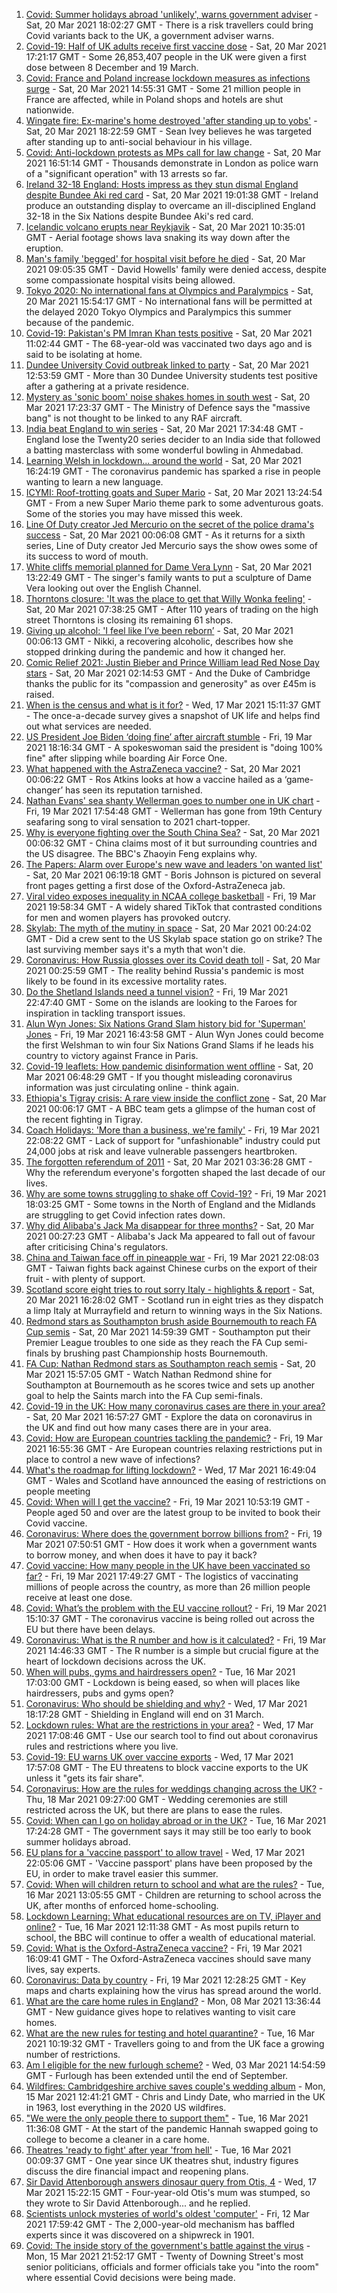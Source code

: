 1. [Covid: Summer holidays abroad 'unlikely', warns government adviser](https://www.bbc.co.uk/news/uk-56467813) - Sat, 20 Mar 2021 18:02:27 GMT - There is a risk travellers could bring Covid variants back to the UK, a government adviser warns.
1. [Covid-19: Half of UK adults receive first vaccine dose](https://www.bbc.co.uk/news/uk-56469092) - Sat, 20 Mar 2021 17:21:17 GMT - Some 26,853,407 people in the UK were given a first dose between 8 December and 19 March.
1. [Covid: France and Poland increase lockdown measures as infections surge](https://www.bbc.co.uk/news/world-europe-56466223) - Sat, 20 Mar 2021 14:55:31 GMT - Some 21 million people in France are affected, while in Poland shops and hotels are shut nationwide.
1. [Wingate fire: Ex-marine's home destroyed 'after standing up to yobs'](https://www.bbc.co.uk/news/uk-england-tyne-56468719) - Sat, 20 Mar 2021 18:22:59 GMT - Sean Ivey believes he was targeted after standing up to anti-social behaviour in his village.
1. [Covid: Anti-lockdown protests as MPs call for law change](https://www.bbc.co.uk/news/uk-56469687) - Sat, 20 Mar 2021 16:51:14 GMT - Thousands demonstrate in London as police warn of a "significant operation" with 13 arrests so far.
1. [Ireland 32-18 England: Hosts impress as they stun dismal England despite Bundee Aki red card](https://www.bbc.co.uk/sport/rugby-union/56433709) - Sat, 20 Mar 2021 19:01:38 GMT - Ireland produce an outstanding display to overcame an ill-disciplined England 32-18 in the Six Nations despite Bundee Aki's red card.
1. [Icelandic volcano erupts near Reykjavik](https://www.bbc.co.uk/news/world-europe-56468374) - Sat, 20 Mar 2021 10:35:01 GMT - Aerial footage shows lava snaking its way down after the eruption.
1. [Man's family 'begged' for hospital visit before he died](https://www.bbc.co.uk/news/uk-england-nottinghamshire-56455130) - Sat, 20 Mar 2021 09:05:35 GMT - David Howells' family were denied access, despite some compassionate hospital visits being allowed.
1. [Tokyo 2020: No international fans at Olympics and Paralympics](https://www.bbc.co.uk/sport/olympics/56461152) - Sat, 20 Mar 2021 15:54:17 GMT - No international fans will be permitted at the delayed 2020 Tokyo Olympics and Paralympics this summer because of the pandemic.
1. [Covid-19: Pakistan's PM Imran Khan tests positive](https://www.bbc.co.uk/news/world-asia-56468183) - Sat, 20 Mar 2021 11:02:44 GMT - The 68-year-old was vaccinated two days ago and is said to be isolating at home.
1. [Dundee University Covid outbreak linked to party](https://www.bbc.co.uk/news/uk-scotland-tayside-central-56468796) - Sat, 20 Mar 2021 12:53:59 GMT - More than 30 Dundee University students test positive after a gathering at a private residence.
1. [Mystery as 'sonic boom' noise shakes homes in south west](https://www.bbc.co.uk/news/uk-england-56468252) - Sat, 20 Mar 2021 17:23:37 GMT - The Ministry of Defence says the "massive bang" is not thought to be linked to any RAF aircraft.
1. [India beat England to win series](https://www.bbc.co.uk/sport/cricket/56470362) - Sat, 20 Mar 2021 17:34:48 GMT - England lose the Twenty20 series decider to an India side that followed a batting masterclass with some wonderful bowling in Ahmedabad.
1. [Learning Welsh in lockdown... around the world](https://www.bbc.co.uk/news/world-56470914) - Sat, 20 Mar 2021 16:24:19 GMT - The coronavirus pandemic has sparked a rise in people wanting to learn a new language.
1. [ICYMI: Roof-trotting goats and Super Mario](https://www.bbc.co.uk/news/world-56452110) - Sat, 20 Mar 2021 13:24:54 GMT - From a new Super Mario theme park to some adventurous goats. Some of the stories you may have missed this week.
1. [Line Of Duty creator Jed Mercurio on the secret of the police drama's success](https://www.bbc.co.uk/news/entertainment-arts-56462780) - Sat, 20 Mar 2021 00:06:08 GMT - As it returns for a sixth series, Line of Duty creator Jed Mercurio says the show owes some of its success to word of mouth.
1. [White cliffs memorial planned for Dame Vera Lynn](https://www.bbc.co.uk/news/uk-england-56467933) - Sat, 20 Mar 2021 13:22:49 GMT - The singer's family wants to put a sculpture of Dame Vera looking out over the English Channel.
1. [Thorntons closure: 'It was the place to get that Willy Wonka feeling'](https://www.bbc.co.uk/news/uk-england-south-yorkshire-56426059) - Sat, 20 Mar 2021 07:38:25 GMT - After 110 years of trading on the high street Thorntons is closing its remaining 61 shops.
1. [Giving up alcohol: 'I feel like I’ve been reborn’](https://www.bbc.co.uk/news/uk-56449419) - Sat, 20 Mar 2021 00:06:13 GMT - Nikki, a recovering alcoholic, describes how she stopped drinking during the pandemic and how it changed her.
1. [Comic Relief 2021: Justin Bieber and Prince William lead Red Nose Day stars](https://www.bbc.co.uk/news/entertainment-arts-56442606) - Sat, 20 Mar 2021 02:14:53 GMT - And the Duke of Cambridge thanks the public for its "compassion and generosity" as over £45m is raised.
1. [When is the census and what is it for?](https://www.bbc.co.uk/news/explainers-55935409) - Wed, 17 Mar 2021 15:11:37 GMT - The once-a-decade survey gives a snapshot of UK life and helps find out what services are needed.
1. [US President Joe Biden ‘doing fine’ after aircraft stumble](https://www.bbc.co.uk/news/world-us-canada-56462824) - Fri, 19 Mar 2021 18:16:34 GMT - A spokeswoman said the president is "doing 100% fine" after slipping while boarding Air Force One.
1. [What happened with the AstraZeneca vaccine?](https://www.bbc.co.uk/news/health-56456022) - Sat, 20 Mar 2021 00:06:22 GMT - Ros Atkins looks at how a vaccine hailed as a ‘game-changer’ has seen its reputation tarnished.
1. [Nathan Evans' sea shanty Wellerman goes to number one in UK chart](https://www.bbc.co.uk/news/entertainment-arts-56463078) - Fri, 19 Mar 2021 17:54:48 GMT - Wellerman has gone from 19th Century seafaring song to viral sensation to 2021 chart-topper.
1. [Why is everyone fighting over the South China Sea?](https://www.bbc.co.uk/news/world-asia-56459744) - Sat, 20 Mar 2021 00:06:32 GMT - China claims most of it but surrounding countries and the US disagree. The BBC's Zhaoyin Feng explains why.
1. [The Papers: Alarm over Europe's new wave and leaders 'on wanted list'](https://www.bbc.co.uk/news/blogs-the-papers-56465142) - Sat, 20 Mar 2021 06:19:18 GMT - Boris Johnson is pictured on several front pages getting a first dose of the Oxford-AstraZeneca jab.
1. [Viral video exposes inequality in NCAA college basketball](https://www.bbc.co.uk/news/world-us-canada-56464331) - Fri, 19 Mar 2021 19:58:34 GMT - A widely shared TikTok that contrasted conditions for men and women players has provoked outcry.
1. [Skylab: The myth of the mutiny in space](https://www.bbc.co.uk/news/stories-56346001) - Sat, 20 Mar 2021 00:24:02 GMT - Did a crew sent to the US Skylab space station go on strike? The last surviving member says it's a myth that won't die.
1. [Coronavirus: How Russia glosses over its Covid death toll](https://www.bbc.co.uk/news/world-europe-56454701) - Sat, 20 Mar 2021 00:25:59 GMT - The reality behind Russia's pandemic is most likely to be found in its excessive mortality rates.
1. [Do the Shetland Islands need a tunnel vision?](https://www.bbc.co.uk/news/uk-scotland-north-east-orkney-shetland-56325106) - Fri, 19 Mar 2021 22:47:40 GMT - Some on the islands are looking to the Faroes for inspiration in tackling transport issues.
1. [Alun Wyn Jones: Six Nations Grand Slam history bid for 'Superman' Jones](https://www.bbc.co.uk/sport/rugby-union/56449307) - Fri, 19 Mar 2021 16:43:58 GMT - Alun Wyn Jones could become the first Welshman to win four Six Nations Grand Slams if he leads his country to victory against France in Paris.
1. [Covid-19 leaflets: How pandemic disinformation went offline](https://www.bbc.co.uk/news/56420379) - Sat, 20 Mar 2021 06:48:29 GMT - If you thought misleading coronavirus information was just circulating online - think again.
1. [Ethiopia's Tigray crisis: A rare view inside the conflict zone](https://www.bbc.co.uk/news/world-africa-56456793) - Sat, 20 Mar 2021 00:06:17 GMT - A BBC team gets a glimpse of the human cost of the recent fighting in Tigray.
1. [Coach Holidays: 'More than a business, we're family'](https://www.bbc.co.uk/news/business-56419005) - Fri, 19 Mar 2021 22:08:22 GMT - Lack of support for "unfashionable" industry could put 24,000 jobs at risk and leave vulnerable passengers heartbroken.
1. [The forgotten referendum of 2011](https://www.bbc.co.uk/news/uk-politics-56435341) - Sat, 20 Mar 2021 03:36:28 GMT - Why the referendum everyone's forgotten shaped the last decade of our lives.
1. [Why are some towns struggling to shake off Covid-19?](https://www.bbc.co.uk/news/health-56449409) - Fri, 19 Mar 2021 18:03:25 GMT - Some towns in the North of England and the Midlands are struggling to get Covid infection rates down.
1. [Why did Alibaba's Jack Ma disappear for three months?](https://www.bbc.co.uk/news/technology-56448688) - Sat, 20 Mar 2021 00:27:23 GMT - Alibaba's Jack Ma appeared to fall out of favour after criticising China's regulators.
1. [China and Taiwan face off in pineapple war](https://www.bbc.co.uk/news/business-56353963) - Fri, 19 Mar 2021 22:08:03 GMT - Taiwan fights back against Chinese curbs on the export of their fruit - with plenty of support.
1. [Scotland score eight tries to rout sorry Italy - highlights & report](https://www.bbc.co.uk/sport/rugby-union/56470393) - Sat, 20 Mar 2021 16:28:02 GMT - Scotland run in eight tries as they dispatch a limp Italy at Murrayfield and return to winning ways in the Six Nations.
1. [Redmond stars as Southampton brush aside Bournemouth to reach FA Cup semis](https://www.bbc.co.uk/sport/football/56460519) - Sat, 20 Mar 2021 14:59:39 GMT - Southampton put their Premier League troubles to one side as they reach the FA Cup semi-finals by brushing past Championship hosts Bournemouth.
1. [FA Cup: Nathan Redmond stars as Southampton reach semis](https://www.bbc.co.uk/sport/av/football/56469115) - Sat, 20 Mar 2021 15:57:05 GMT - Watch Nathan Redmond shine for Southampton at Bournemouth as he scores twice and sets up another goal to help the Saints march into the FA Cup semi-finals.
1. [Covid-19 in the UK: How many coronavirus cases are there in your area?](https://www.bbc.co.uk/news/uk-51768274) - Sat, 20 Mar 2021 16:57:27 GMT - Explore the data on coronavirus in the UK and find out how many cases there are in your area.
1. [Covid: How are European countries tackling the pandemic?](https://www.bbc.co.uk/news/explainers-53640249) - Fri, 19 Mar 2021 16:55:36 GMT - Are European countries relaxing restrictions put in place to control a new wave of infections?
1. [What's the roadmap for lifting lockdown?](https://www.bbc.co.uk/news/explainers-52530518) - Wed, 17 Mar 2021 16:49:04 GMT - Wales and Scotland have announced the easing of restrictions on people meeting
1. [Covid: When will I get the vaccine?](https://www.bbc.co.uk/news/health-55045639) - Fri, 19 Mar 2021 10:53:19 GMT - People aged 50 and over are the latest group to be invited to book their Covid vaccine.
1. [Coronavirus: Where does the government borrow billions from?](https://www.bbc.co.uk/news/business-50504151) - Fri, 19 Mar 2021 07:50:51 GMT - How does it work when a government wants to borrow money, and when does it have to pay it back?
1. [Covid vaccine: How many people in the UK have been vaccinated so far?](https://www.bbc.co.uk/news/health-55274833) - Fri, 19 Mar 2021 17:49:27 GMT - The logistics of vaccinating millions of people across the country, as more than 26 million people receive at least one dose.
1. [Covid: What’s the problem with the EU vaccine rollout?](https://www.bbc.co.uk/news/explainers-52380823) - Fri, 19 Mar 2021 15:10:37 GMT - The coronavirus vaccine is being rolled out across the EU but there have been delays.
1. [Coronavirus: What is the R number and how is it calculated?](https://www.bbc.co.uk/news/health-52473523) - Fri, 19 Mar 2021 14:46:33 GMT - The R number is a simple but crucial figure at the heart of lockdown decisions across the UK.
1. [When will pubs, gyms and hairdressers open?](https://www.bbc.co.uk/news/explainers-53349989) - Tue, 16 Mar 2021 17:03:00 GMT - Lockdown is being eased, so when will places like hairdressers, pubs and gyms open?
1. [Coronavirus: Who should be shielding and why?](https://www.bbc.co.uk/news/health-51997151) - Wed, 17 Mar 2021 18:17:28 GMT - Shielding in England will end on 31 March.
1. [Lockdown rules: What are the restrictions in your area?](https://www.bbc.co.uk/news/uk-54373904) - Wed, 17 Mar 2021 17:08:46 GMT - Use our search tool to find out about coronavirus rules and restrictions where you live.
1. [Covid-19: EU warns UK over vaccine exports](https://www.bbc.co.uk/news/45877605) - Wed, 17 Mar 2021 17:57:08 GMT - The EU threatens to block vaccine exports to the UK unless it "gets its fair share".
1. [Coronavirus: How are the rules for weddings changing across the UK?](https://www.bbc.co.uk/news/explainers-52811509) - Thu, 18 Mar 2021 09:27:00 GMT - Wedding ceremonies are still restricted across the UK, but there are plans to ease the rules.
1. [Covid: When can I go on holiday abroad or in the UK?](https://www.bbc.co.uk/news/explainers-52646738) - Tue, 16 Mar 2021 17:24:28 GMT - The government says it may still be too early to book summer holidays abroad.
1. [EU plans for a 'vaccine passport' to allow travel](https://www.bbc.co.uk/news/world-europe-56436910) - Wed, 17 Mar 2021 22:05:06 GMT - 'Vaccine passport' plans have been proposed by the EU, in order to make travel easier this summer.
1. [Covid: When will children return to school and what are the rules?](https://www.bbc.co.uk/news/education-51643556) - Tue, 16 Mar 2021 13:05:55 GMT - Children are returning to school across the UK, after months of enforced home-schooling.
1. [Lockdown Learning: What educational resources are on TV, iPlayer and online?](https://www.bbc.co.uk/news/education-55591821) - Tue, 16 Mar 2021 12:11:38 GMT - As most pupils return to school, the BBC will continue to offer a wealth of educational material.
1. [Covid: What is the Oxford-AstraZeneca vaccine?](https://www.bbc.co.uk/news/health-55302595) - Fri, 19 Mar 2021 16:09:41 GMT - The Oxford-AstraZeneca vaccines should save many lives, say experts.
1. [Coronavirus: Data by country](https://www.bbc.co.uk/news/world-51235105) - Fri, 19 Mar 2021 12:28:25 GMT - Key maps and charts explaining how the virus has spread around the world.
1. [What are the care home rules in England?](https://www.bbc.co.uk/news/explainers-53503712) - Mon, 08 Mar 2021 13:36:44 GMT - New guidance gives hope to relatives wanting to visit care homes.
1. [What are the new rules for testing and hotel quarantine?](https://www.bbc.co.uk/news/explainers-52544307) - Tue, 16 Mar 2021 10:19:32 GMT - Travellers going to and from the UK face a growing number of restrictions.
1. [Am I eligible for the new furlough scheme?](https://www.bbc.co.uk/news/explainers-52135342) - Wed, 03 Mar 2021 14:54:59 GMT - Furlough has been extended until the end of September.
1. [Wildfires: Cambridgeshire archive saves couple's wedding album](https://www.bbc.co.uk/news/uk-england-cambridgeshire-56401868) - Mon, 15 Mar 2021 12:41:21 GMT - Chris and Lindy Date, who married in the UK in 1963, lost everything in the 2020 US wildfires.
1. ["We were the only people there to support them"](https://www.bbc.co.uk/news/uk-scotland-glasgow-west-56416118) - Tue, 16 Mar 2021 11:36:08 GMT - At the start of the pandemic Hannah swapped going to college to become a cleaner in a care home.
1. [Theatres 'ready to fight' after year 'from hell'](https://www.bbc.co.uk/news/business-56394404) - Tue, 16 Mar 2021 00:09:37 GMT - One year since UK theatres shut, industry figures discuss the dire financial impact and reopening plans.
1. [Sir David Attenborough answers dinosaur query from Otis, 4](https://www.bbc.co.uk/news/uk-wales-56429104) - Wed, 17 Mar 2021 15:22:15 GMT - Four-year-old Otis's mum was stumped, so they wrote to Sir David Attenborough... and he replied.
1. [Scientists unlock mysteries of world's oldest 'computer'](https://www.bbc.co.uk/news/science-environment-56377567) - Fri, 12 Mar 2021 17:59:42 GMT - The 2,000-year-old mechanism has baffled experts since it was discovered on a shipwreck in 1901.
1. [Covid: The inside story of the government's battle against the virus](https://www.bbc.co.uk/news/uk-politics-56361599) - Mon, 15 Mar 2021 21:52:17 GMT - Twenty of Downing Street's most senior politicians, officials and former officials take you "into the room" where essential Covid decisions were being made.
